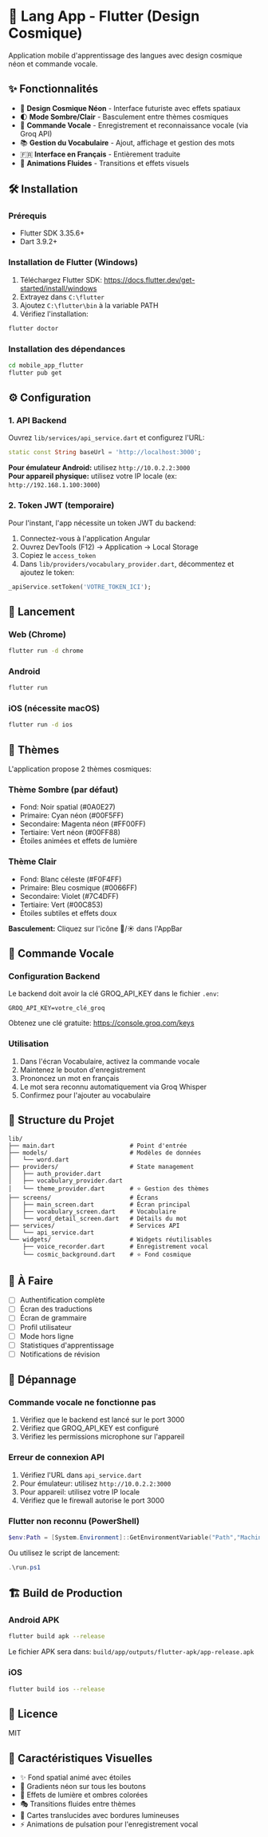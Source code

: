 # 🌌 Lang App - Flutter (Design Cosmique)

Application mobile d'apprentissage des langues avec design cosmique néon et commande vocale.

## ✨ Fonctionnalités

- 🎨 **Design Cosmique Néon** - Interface futuriste avec effets spatiaux
- 🌓 **Mode Sombre/Clair** - Basculement entre thèmes cosmiques
- 🎤 **Commande Vocale** - Enregistrement et reconnaissance vocale (via Groq API)
- 📚 **Gestion du Vocabulaire** - Ajout, affichage et gestion des mots
- 🇫🇷 **Interface en Français** - Entièrement traduite
- 🚀 **Animations Fluides** - Transitions et effets visuels

## 🛠 Installation

### Prérequis

- Flutter SDK 3.35.6+
- Dart 3.9.2+

### Installation de Flutter (Windows)

1. Téléchargez Flutter SDK: https://docs.flutter.dev/get-started/install/windows
2. Extrayez dans `C:\flutter`
3. Ajoutez `C:\flutter\bin` à la variable PATH
4. Vérifiez l'installation:
```bash
flutter doctor
```

### Installation des dépendances

```bash
cd mobile_app_flutter
flutter pub get
```

## ⚙️ Configuration

### 1. API Backend

Ouvrez `lib/services/api_service.dart` et configurez l'URL:

```dart
static const String baseUrl = 'http://localhost:3000';
```

**Pour émulateur Android:** utilisez `http://10.0.2.2:3000`  
**Pour appareil physique:** utilisez votre IP locale (ex: `http://192.168.1.100:3000`)

### 2. Token JWT (temporaire)

Pour l'instant, l'app nécessite un token JWT du backend:

1. Connectez-vous à l'application Angular
2. Ouvrez DevTools (F12) → Application → Local Storage
3. Copiez le `access_token`
4. Dans `lib/providers/vocabulary_provider.dart`, décommentez et ajoutez le token:

```dart
_apiService.setToken('VOTRE_TOKEN_ICI');
```

## 🚀 Lancement

### Web (Chrome)

```bash
flutter run -d chrome
```

### Android

```bash
flutter run
```

### iOS (nécessite macOS)

```bash
flutter run -d ios
```

## 🎨 Thèmes

L'application propose 2 thèmes cosmiques:

### Thème Sombre (par défaut)
- Fond: Noir spatial (#0A0E27)
- Primaire: Cyan néon (#00F5FF)
- Secondaire: Magenta néon (#FF00FF)
- Tertiaire: Vert néon (#00FF88)
- Étoiles animées et effets de lumière

### Thème Clair
- Fond: Blanc céleste (#F0F4FF)
- Primaire: Bleu cosmique (#0066FF)
- Secondaire: Violet (#7C4DFF)
- Tertiaire: Vert (#00C853)
- Étoiles subtiles et effets doux

**Basculement:** Cliquez sur l'icône 🌙/☀️ dans l'AppBar

## 🎤 Commande Vocale

### Configuration Backend

Le backend doit avoir la clé GROQ_API_KEY dans le fichier `.env`:

```env
GROQ_API_KEY=votre_clé_groq
```

Obtenez une clé gratuite: https://console.groq.com/keys

### Utilisation

1. Dans l'écran Vocabulaire, activez la commande vocale
2. Maintenez le bouton d'enregistrement
3. Prononcez un mot en français
4. Le mot sera reconnu automatiquement via Groq Whisper
5. Confirmez pour l'ajouter au vocabulaire

## 📱 Structure du Projet

```
lib/
├── main.dart                     # Point d'entrée
├── models/                       # Modèles de données
│   └── word.dart
├── providers/                    # State management
│   ├── auth_provider.dart
│   ├── vocabulary_provider.dart
│   └── theme_provider.dart       # ⭐ Gestion des thèmes
├── screens/                      # Écrans
│   ├── main_screen.dart          # Écran principal
│   ├── vocabulary_screen.dart    # Vocabulaire
│   └── word_detail_screen.dart   # Détails du mot
├── services/                     # Services API
│   └── api_service.dart
└── widgets/                      # Widgets réutilisables
    ├── voice_recorder.dart       # Enregistrement vocal
    └── cosmic_background.dart    # ⭐ Fond cosmique
```

## 🎯 À Faire

- [ ] Authentification complète
- [ ] Écran des traductions
- [ ] Écran de grammaire
- [ ] Profil utilisateur
- [ ] Mode hors ligne
- [ ] Statistiques d'apprentissage
- [ ] Notifications de révision

## 🐛 Dépannage

### Commande vocale ne fonctionne pas

1. Vérifiez que le backend est lancé sur le port 3000
2. Vérifiez que GROQ_API_KEY est configuré
3. Vérifiez les permissions microphone sur l'appareil

### Erreur de connexion API

1. Vérifiez l'URL dans `api_service.dart`
2. Pour émulateur: utilisez `http://10.0.2.2:3000`
3. Pour appareil: utilisez votre IP locale
4. Vérifiez que le firewall autorise le port 3000

### Flutter non reconnu (PowerShell)

```powershell
$env:Path = [System.Environment]::GetEnvironmentVariable("Path","Machine") + ";" + [System.Environment]::GetEnvironmentVariable("Path","User")
```

Ou utilisez le script de lancement:
```powershell
.\run.ps1
```

## 🏗️ Build de Production

### Android APK

```bash
flutter build apk --release
```

Le fichier APK sera dans: `build/app/outputs/flutter-apk/app-release.apk`

### iOS

```bash
flutter build ios --release
```

## 📄 Licence

MIT

## 🌟 Caractéristiques Visuelles

- ✨ Fond spatial animé avec étoiles
- 🌈 Gradients néon sur tous les boutons
- 💫 Effets de lumière et ombres colorées
- 🎭 Transitions fluides entre thèmes
- 🔮 Cartes translucides avec bordures lumineuses
- ⚡ Animations de pulsation pour l'enregistrement vocal
